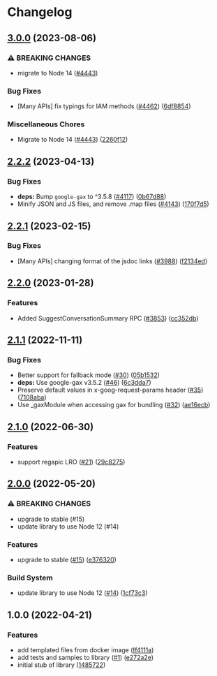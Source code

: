 # Changelog

## [3.0.0](https://github.com/googleapis/google-cloud-node/compare/optimization-v2.2.2...optimization-v3.0.0) (2023-08-06)


### ⚠ BREAKING CHANGES

* migrate to Node 14 ([#4443](https://github.com/googleapis/google-cloud-node/issues/4443))

### Bug Fixes

* [Many APIs] fix typings for IAM methods ([#4462](https://github.com/googleapis/google-cloud-node/issues/4462)) ([6df8854](https://github.com/googleapis/google-cloud-node/commit/6df8854fdfbf62e6374f79d785f142b2f2e6cfae))


### Miscellaneous Chores

* Migrate to Node 14 ([#4443](https://github.com/googleapis/google-cloud-node/issues/4443)) ([2260f12](https://github.com/googleapis/google-cloud-node/commit/2260f12543d171bda95345e53475f5f0fdc45770))

## [2.2.2](https://github.com/googleapis/google-cloud-node/compare/optimization-v2.2.1...optimization-v2.2.2) (2023-04-13)


### Bug Fixes

* **deps:** Bump `google-gax` to ^3.5.8 ([#4117](https://github.com/googleapis/google-cloud-node/issues/4117)) ([0b67d88](https://github.com/googleapis/google-cloud-node/commit/0b67d883963643ce1b4f6d2ccd3e8d37adf6e029))
* Minify JSON and JS files, and remove .map files ([#4143](https://github.com/googleapis/google-cloud-node/issues/4143)) ([170f7d5](https://github.com/googleapis/google-cloud-node/commit/170f7d57b8fd344d182a8e758867b8124722eebc))

## [2.2.1](https://github.com/googleapis/google-cloud-node/compare/optimization-v2.2.0...optimization-v2.2.1) (2023-02-15)


### Bug Fixes

* [Many APIs] changing format of the jsdoc links ([#3988](https://github.com/googleapis/google-cloud-node/issues/3988)) ([f2134ed](https://github.com/googleapis/google-cloud-node/commit/f2134ed5f166a3bb7dd0bed556700f0b0fd9756a))

## [2.2.0](https://github.com/googleapis/google-cloud-node/compare/optimization-v2.1.1...optimization-v2.2.0) (2023-01-28)


### Features

* Added SuggestConversationSummary RPC ([#3853](https://github.com/googleapis/google-cloud-node/issues/3853)) ([cc352db](https://github.com/googleapis/google-cloud-node/commit/cc352db97f3bd8925bf1a7631a0ae64ff976fa4e))

## [2.1.1](https://github.com/googleapis/nodejs-cloud-optimization/compare/v2.1.0...v2.1.1) (2022-11-11)


### Bug Fixes

* Better support for fallback mode ([#30](https://github.com/googleapis/nodejs-cloud-optimization/issues/30)) ([05b1532](https://github.com/googleapis/nodejs-cloud-optimization/commit/05b153292444a83b39975482bc836acd8a1932c2))
* **deps:** Use google-gax v3.5.2 ([#46](https://github.com/googleapis/nodejs-cloud-optimization/issues/46)) ([6c3dda7](https://github.com/googleapis/nodejs-cloud-optimization/commit/6c3dda7ac623dd6079c49520b69de92989323744))
* Preserve default values in x-goog-request-params header ([#35](https://github.com/googleapis/nodejs-cloud-optimization/issues/35)) ([7108aba](https://github.com/googleapis/nodejs-cloud-optimization/commit/7108abaa353591fcddef959dbe1d3e89a8f9619b))
* Use _gaxModule when accessing gax for bundling ([#32](https://github.com/googleapis/nodejs-cloud-optimization/issues/32)) ([ae16ecb](https://github.com/googleapis/nodejs-cloud-optimization/commit/ae16ecb6b7c6202c7a5c705ca11e1b1a77baa027))

## [2.1.0](https://github.com/googleapis/nodejs-cloud-optimization/compare/v2.0.0...v2.1.0) (2022-06-30)


### Features

* support regapic LRO ([#21](https://github.com/googleapis/nodejs-cloud-optimization/issues/21)) ([29c8275](https://github.com/googleapis/nodejs-cloud-optimization/commit/29c8275335cb2a4bfbb1910eb0a15731d58b70cf))

## [2.0.0](https://github.com/googleapis/nodejs-cloud-optimization/compare/v1.0.0...v2.0.0) (2022-05-20)


### ⚠ BREAKING CHANGES

* upgrade to stable (#15)
* update library to use Node 12 (#14)

### Features

* upgrade to stable ([#15](https://github.com/googleapis/nodejs-cloud-optimization/issues/15)) ([e376320](https://github.com/googleapis/nodejs-cloud-optimization/commit/e376320d27e03c169143aa248bb77979a78cd21f))


### Build System

* update library to use Node 12 ([#14](https://github.com/googleapis/nodejs-cloud-optimization/issues/14)) ([1cf73c3](https://github.com/googleapis/nodejs-cloud-optimization/commit/1cf73c3bf6b5ad78cf2851686d4ee84315d8f107))

## 1.0.0 (2022-04-21)


### Features

* add templated files from docker image ([ff4111a](https://github.com/googleapis/nodejs-cloud-optimization/commit/ff4111a94f59bbafdbe09b29f143ca4d816e3e43))
* add tests and samples to library ([#1](https://github.com/googleapis/nodejs-cloud-optimization/issues/1)) ([e272a2e](https://github.com/googleapis/nodejs-cloud-optimization/commit/e272a2e3a8e2bf5eaa71659ddebbebb4e63a307d))
* initial stub of library ([1485722](https://github.com/googleapis/nodejs-cloud-optimization/commit/1485722e27ad53169373b710f3ecb4540f169dd2))
